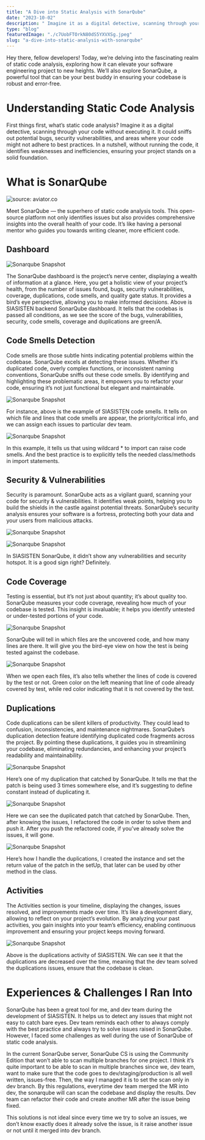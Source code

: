 ```yaml
---
title: "A Dive into Static Analysis with SonarQube"
date: "2023-10-02"
description: " Imagine it as a digital detective, scanning through your code without executing it. It could sniffs out potential bugs, security vulnerabilities, and areas where your code might not adhere to best practices. In a nutshell, without running the code, it identifies weaknesses and inefficiencies, ensuring your project stands on a solid foundation."
type: "blog"
featuredImage: "./c7UobFTOrkN80dS5YXVXSg.jpeg"
slug: "a-dive-into-static-analysis-with-sonarqube"
---
```


Hey there, fellow developers! Today, we’re delving into the fascinating realm of static code analysis, exploring how it can elevate your software engineering project to new heights. We’ll also explore SonarQube, a powerful tool that can be your best buddy in ensuring your codebase is robust and error-free.

# **Understanding Static Code Analysis**

First things first, what’s static code analysis? Imagine it as a digital detective, scanning through your code without executing it. It could sniffs out potential bugs, security vulnerabilities, and areas where your code might not adhere to best practices. In a nutshell, without running the code, it identifies weaknesses and inefficiencies, ensuring your project stands on a solid foundation.

# **What is SonarQube**

![source: aviator.co](7tAnFjrt2rQ_f4AB.png "source: aviator.co")

Meet SonarQube — the superhero of static code analysis tools. This open-source platform not only identifies issues but also provides comprehensive insights into the overall health of your code. It’s like having a personal mentor who guides you towards writing cleaner, more efficient code.

## **Dashboard**

![Sonarqube Snapshot](cA7mMdYHdK_isJZAqvDc_g.png "Sonarqube Snapshot")

The SonarQube dashboard is the project’s nerve center, displaying a wealth of information at a glance. Here, you get a holistic view of your project’s health, from the number of issues found, bugs, security vulnerabilities, coverage, duplications, code smells, and quality gate status. It provides a bird’s eye perspective, allowing you to make informed decisions. Above is SIASISTEN backend SonarQube dashboard. It tells that the codebas is passed all conditions, as we see the score of the bugs, vulnerabilities, security, code smells, coverage and duplications are green/A.

## **Code Smells Detection**

Code smells are those subtle hints indicating potential problems within the codebase. SonarQube excels at detecting these issues. Whether it’s duplicated code, overly complex functions, or inconsistent naming conventions, SonarQube sniffs out these code smells. By identifying and highlighting these problematic areas, it empowers you to refactor your code, ensuring it’s not just functional but elegant and maintainable.

![Sonarqube Snapshot](XOItS8Y0U0OMF2dDsK80qQ.png "Sonarqube Snapshot")

For instance, above is the example of SIASISTEN code smells. It tells on which file and lines that code smells are appear, the priority/critical info, and we can assign each issues to particular dev team.

![Sonarqube Snapshot](ekz_6FV103d50ALKEVAt3A.png "Sonarqube Snapshot")

In this example, it tells us that using wildcard \* to import can raise code smells. And the best practice is to explicitly tells the needed class/methods in import statements.

## **Security & Vulnerabilities**

Security is paramount. SonarQube acts as a vigilant guard, scanning your code for security & vulnerabilities. It identifies weak points, helping you to build the shields in the castle against potential threats. SonarQube’s security analysis ensures your software is a fortress, protecting both your data and your users from malicious attacks.

![Sonarqube Snapshot](huam1Hn9ZsFukedB-CnS5Q.png "Sonarqube Snapshot")

![Sonarqube Snapshot](e7FXIUPPcbZDQvg21VMK0w.png "Sonarqube Snapshot")

In SIASISTEN SonarQube, it didn’t show any vulnerabilities and security hotspot. It is a good sign right? Definitely.

## **Code Coverage**

Testing is essential, but it’s not just about quantity; it’s about quality too. SonarQube measures your code coverage, revealing how much of your codebase is tested. This insight is invaluable; it helps you identify untested or under-tested portions of your code.

![Sonarqube Snapshot](sYzq_gq-JGK66WwgXJQIkw.png "Sonarqube Snapshot")

SonarQube will tell in which files are the uncovered code, and how many lines are there. It will give you the bird-eye view on how the test is being tested against the codebase.

![Sonarqube Snapshot](DFrabb8e_O0aJ47erLTDDA.png "Sonarqube Snapshot")

When we open each files, it’s also tells whether the lines of code is covered by the test or not. Green color on the left meaning that line of code already covered by test, while red color indicating that it is not covered by the test.

## **Duplications**

Code duplications can be silent killers of productivity. They could lead to confusion, inconsistencies, and maintenance nightmares. SonarQube’s duplication detection feature identifying duplicated code fragments across the project. By pointing these duplications, it guides you in streamlining your codebase, eliminating redundancies, and enhancing your project’s readability and maintainability.

![Sonarqube Snapshot](6FJw7gLMfPOxNv-ogjxorA.png "Sonarqube Snapshot")

Here’s one of my duplication that catched by SonarQube. It tells me that the patch is being used 3 times somewhere else, and it’s suggesting to define constant instead of duplicating it.

![Sonarqube Snapshot](TDu0Jvh_hNFT-t6tqxhsAQ.png "Sonarqube Snapshot")

Here we can see the duplicated patch that catched by SonarQube. Then, after knowing the issues, I refactored the code in order to solve them and push it. After you push the refactored code, if you’ve already solve the issues, it will gone.

![Sonarqube Snapshot](FRLpi0_rD79JeIEUTSqdpg.png "Sonarqube Snapshot")

Here’s how I handle the duplications, I created the instance and set the return value of the patch in the setUp, that later can be used by other method in the class.

## **Activities**

The Activities section is your timeline, displaying the changes, issues resolved, and improvements made over time. It’s like a development diary, allowing to reflect on your project’s evolution. By analyzing your past activities, you gain insights into your team’s efficiency, enabling continuous improvement and ensuring your project keeps moving forward.

![Sonarqube Snapshot](-F1z4oWP4oYS4j5lZsU3lg.png "Sonarqube Snapshot")

Above is the duplications activity of SIASISTEN. We can see it that the duplications are decreased over the time, meaning that the dev team solved the duplications issues, ensure that the codebase is clean.

# **Experiences & Challenges I Ran Into**

SonarQube has been a great tool for me, and dev team during the development of SIASISTEN. It helps us to detect any issues that might not easy to catch bare eyes. Dev team reminds each other to always comply with the best practice and always try to solve issues raised in SonarQube. However, I faced some challenges as well during the use of SonarQube of static code analysis.

In the current SonarQube server, SonarQube CS is using the Community Edition that won’t able to scan multiple branches for one project. I think it’s quite important to be able to scan in multiple branches since we, dev team, want to make sure that the code goes to dev/staging/production is all well written, issues-free. Then, the way I managed it is to set the scan only in dev branch. By this regulations, everytime dev team merged the MR into dev, the sonarqube will can scan the codebase and display the results. Dev team can refactor their code and create another MR after the issue being fixed.

This solutions is not ideal since every time we try to solve an issues, we don’t know exactly does it already solve the issue, is it raise another issue or not until it merged into dev branch.
